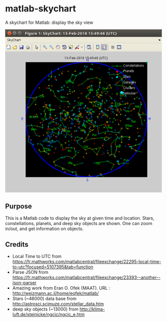 # matlab-skychart
A skychart for Matlab: display the sky view

![Image of SkyChart](https://github.com/farhi/matlab-skychart/blob/master/doc/SkyChart.png)

Purpose
-------

This is a Matlab code to display the sky at given time and location. Stars, constellations, planets, and deep sky objects are shown. One can zoom in/out, and get information on objects.

Credits
-------

- Local Time to UTC from https://fr.mathworks.com/matlabcentral/fileexchange/22295-local-time-to-utc?focused=5107395&tab=function
- Parse JSON from https://fr.mathworks.com/matlabcentral/fileexchange/23393--another--json-parser
- Amazing work from Eran O. Ofek (MAAT). URL : http://weizmann.ac.il/home/eofek/matlab/
- Stars (~46000) data base from http://astrosci.scimuze.com/stellar_data.htm
- deep sky objects (~13000) from http://klima-luft.de/steinicke/ngcic/ngcic_e.htm

